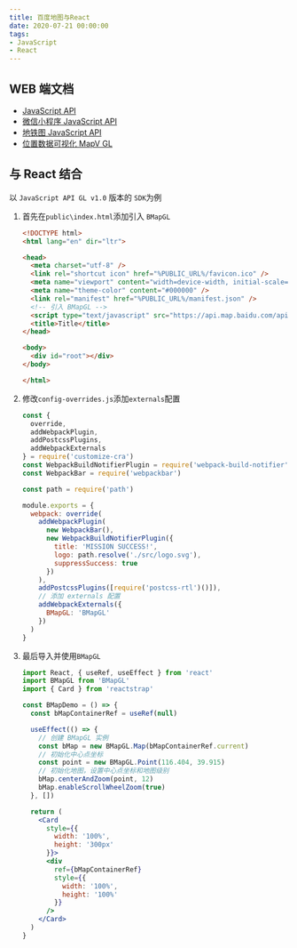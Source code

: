 ```yaml
---
title: 百度地图与React
date: 2020-07-21 00:00:00
tags:
- JavaScript
- React
---
```


## WEB 端文档

- [JavaScript API](http://lbsyun.baidu.com/index.php?title=jspopularGL)
- [微信小程序 JavaScript API](http://lbsyun.baidu.com/index.php?title=wxjsapi)
- [地铁图 JavaScript API](http://lbsyun.baidu.com/index.php?title=subway)
- [位置数据可视化 MapV GL](http://lbsyun.baidu.com/solutions/mapvdata)

## 与 React 结合

以 `JavaScript API GL v1.0` 版本的 `SDK`为例

1. 首先在`public\index.html`添加引入 `BMapGL`

   ```html
   <!DOCTYPE html>
   <html lang="en" dir="ltr">
   
   <head>
     <meta charset="utf-8" />
     <link rel="shortcut icon" href="%PUBLIC_URL%/favicon.ico" />
     <meta name="viewport" content="width=device-width, initial-scale=1" />
     <meta name="theme-color" content="#000000" />
     <link rel="manifest" href="%PUBLIC_URL%/manifest.json" />
     <!-- 引入 BMapGL -->
     <script type="text/javascript" src="https://api.map.baidu.com/api?type=webgl&v=1.0&ak=4gaWxQf2AUtC51IhrHLVVUW5f10K1GTN"></script>
     <title>Title</title>
   </head>
   
   <body>
     <div id="root"></div>
   </body>
   
   </html>
   ```

2. 修改`config-overrides.js`添加`externals`配置

   ```javascript
   const {
     override,
     addWebpackPlugin,
     addPostcssPlugins,
     addWebpackExternals
   } = require('customize-cra')
   const WebpackBuildNotifierPlugin = require('webpack-build-notifier')
   const WebpackBar = require('webpackbar')
   
   const path = require('path')
   
   module.exports = {
     webpack: override(
       addWebpackPlugin(
         new WebpackBar(),
         new WebpackBuildNotifierPlugin({
           title: 'MISSION SUCCESS!',
           logo: path.resolve('./src/logo.svg'),
           suppressSuccess: true
         })
       ),
       addPostcssPlugins([require('postcss-rtl')()]),
       // 添加 externals 配置
       addWebpackExternals({
         BMapGL: 'BMapGL'
       })
     )
   }
   ```

3. 最后导入并使用`BMapGL`

   ```jsx
   import React, { useRef, useEffect } from 'react'
   import BMapGL from 'BMapGL'
   import { Card } from 'reactstrap'
   
   const BMapDemo = () => {
     const bMapContainerRef = useRef(null)
   
     useEffect(() => {
       // 创建 BMapGL 实例
       const bMap = new BMapGL.Map(bMapContainerRef.current)
       // 初始化中心点坐标
       const point = new BMapGL.Point(116.404, 39.915)
       // 初始化地图，设置中心点坐标和地图级别
       bMap.centerAndZoom(point, 12)
       bMap.enableScrollWheelZoom(true)
     }, [])
   
     return (
       <Card
         style={{
           width: '100%',
           height: '300px'
         }}>
         <div
           ref={bMapContainerRef}
           style={{
             width: '100%',
             height: '100%'
           }}
         />
       </Card>
     )
   }
   ```

   